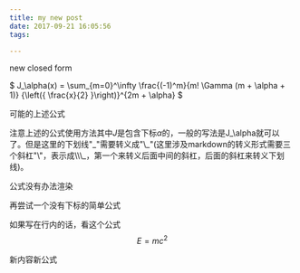 ```yaml
---
title: my new post
date: 2017-09-21 16:05:56
tags:

---
```


new closed form

$ J\_\alpha(x) = \sum_{m=0}^\infty \frac{(-1)^m}{m! \Gamma (m + \alpha + 1)} {\left({ \frac{x}{2} }\right)}^{2m + \alpha}  $

可能的上述公式

注意上述的公式使用方法其中$J​$是包含下标$\alpha​$的，一般的写法是J_\\alpha就可以了。但是这里的下划线"\_"需要转义成"\\\_"(这里涉及markdown的转义形式需要三个斜杠"\\"，表示成\\\\\\\_，第一个来转义后面中间的斜杠，后面的斜杠来转义下划线)。

公式没有办法渲染

再尝试一个没有下标的简单公式

如果写在行内的话，看这个公式 $$E=mc^2$$

新内容新公式

